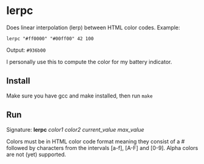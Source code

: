 # lerpc

Does linear interpolation (lerp) between HTML color codes. 
Example:

```
lerpc "#ff0000" "#00ff00" 42 100
```
Output:
```#936b00```

I personally use this to compute the color for my battery indicator.

## Install
Make sure you have gcc and make installed, then run ```make```

## Run
Signature: __lerpc__ _color1_ _color2_ _current_value_ _max_value_

Colors must be in HTML color code format meaning they consist of a # followed by characters from the intervals [a-f], [A-F] and [0-9]. Alpha colors are not (yet) supported.

